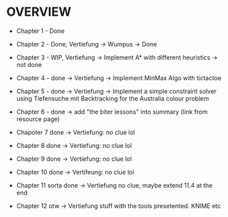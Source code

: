 # OVERVIEW

- Chapter 1 - Done

- Chapter 2 - Done, Vertiefung -> Wumpus -> Done

- Chapter 3 - WIP, Vertiefung -> Implement A* with different heuristics -> not done

- Chapter 4 - done -> Vertiefung -> Implement MinMax Algo with tictactoe

- Chapter 5 - done -> Vertiefung -> Implement a simple constraint solver using Tiefensuche mit Backtracking for the Australia colour problem

- Chapter 6 - done -> add "the biter lessons" into summary (link from resource page)

- Chapoter 7 done -> Vertiefung: no clue lol

- Chapter 8 done -> Vertiefung: no clue lol

- Chapter 9 done -> Vertiefung: no clue lol

- Chapter 10 done -> Vertifeung: no clue lol

- Chapter 11 sorta done -> Vertiefung no clue, maybe extend 11.4 at the end

- Chapter 12 otw -> Vertiefung stuff with the tools presetented. KNIME etc